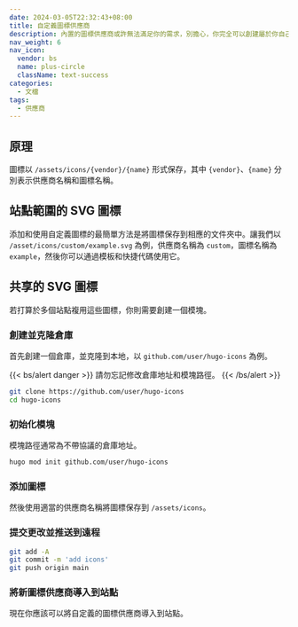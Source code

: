 ```yaml
---
date: 2024-03-05T22:32:43+08:00
title: 自定義圖標供應商
description: 內置的圖標供應商或許無法滿足你的需求，別擔心，你完全可以創建屬於你自己的圖標供應商。
nav_weight: 6
nav_icon:
  vendor: bs
  name: plus-circle
  className: text-success
categories:
  - 文檔
tags:
  - 供應商
---
```


## 原理

圖標以 `/assets/icons/{vendor}/{name}` 形式保存，其中 `{vendor}`、`{name}` 分別表示供應商名稱和圖標名稱。

## 站點範圍的 SVG 圖標

添加和使用自定義圖標的最簡單方法是將圖標保存到相應的文件夾中。讓我們以 `/asset/icons/custom/example.svg` 為例，供應商名稱為 `custom`，圖標名稱為 `example`，然後你可以通過模板和快捷代碼使用它。

## 共享的 SVG 圖標

若打算於多個站點複用這些圖標，你則需要創建一個模塊。

### 創建並克隆倉庫

首先創建一個倉庫，並克隆到本地，以 `github.com/user/hugo-icons` 為例。

{{< bs/alert danger >}}
請勿忘記修改倉庫地址和模塊路徑。
{{< /bs/alert >}}

```sh
git clone https://github.com/user/hugo-icons
cd hugo-icons
```

### 初始化模塊

模塊路徑通常為不帶協議的倉庫地址。

```sh
hugo mod init github.com/user/hugo-icons
```

### 添加圖標

然後使用適當的供應商名稱將圖標保存到 `/assets/icons`。

### 提交更改並推送到遠程

```sh
git add -A
git commit -m 'add icons'
git push origin main
```

### 將新圖標供應商導入到站點

現在你應該可以將自定義的圖標供應商導入到站點。
